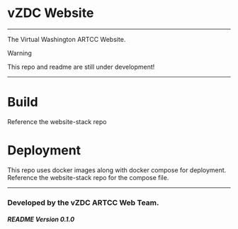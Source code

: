 # vZDC Website
---
The Virtual Washington ARTCC Website.

>[!WARNING]  
> This repo and readme are still under development!

---

# Build

Reference the website-stack repo

# Deployment

This repo uses docker images along with docker compose for deployment. Reference the website-stack repo for the compose file.

---
### Developed by the vZDC ARTCC Web Team.
##### README Version 0.1.0
